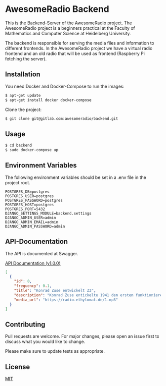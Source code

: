 # AwesomeRadio Backend

This is the Backend-Server of the AwesomeRadio project. The AwesomeRadio project is a beginners practical at the Faculty of Mathematics and Computer Science at Heidelberg University.

The backend is responsible for serving the media files and information to different frontends. In the AwesomeRadio project we have a virtual radio frontend and an old radio that will be used as frontend (Raspberry Pi fetching the server).

## Installation

You need Docker and Docker-Compose to run the images:

```bash
$ apt-get update
$ apt-get install docker docker-compose
```

Clone the project:

```bash
$ git clone git@gitlab.com:awesomeradio/backend.git
```

## Usage

```bash
$ cd backend
$ sudo docker-compose up
```

## Environment Variables

The following environment variables should be set in a .env file in the project root.

```
POSTGRES_DB=postgres
POSTGRES_USER=postgres
POSTGRES_PASSWORD=postgres
POSTGRES_HOST=postgres
POSTGRES_PORT=5432
DJANGO_SETTINGS_MODULE=backend.settings
DJANGO_ADMIN_USER=admin
DJANGO_ADMIN_EMAIL=admin
DJANGO_ADMIN_PASSWORD=admin
```

## API-Documentation

The API is documented at Swagger.

[API Documentation (v1.0.0)](https://app.swaggerhub.com/apis-docs/AwesomeRadio/radio-backend/1.0.0)

```json
[
  {
    "id": 0,
    "frequency": 0.1,
    "title": "Konrad Zuse entwickelt Z3",
    "description": "Konrad Zuse entickelte 1941 den ersten funktionierenden Digitalrechner der Welt.",
    "media_url": "https://radio.ethylomat.de/1.mp3"
  }
]
```

## Contributing

Pull requests are welcome. For major changes, please open an issue first to discuss what you would like to change.

Please make sure to update tests as appropriate.

## License
[MIT](https://choosealicense.com/licenses/mit/)